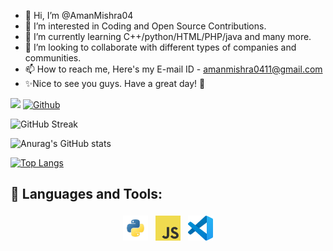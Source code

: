 - 👋 Hi, I’m @AmanMishra04
- 👀 I’m interested in Coding and Open Source Contributions.
- 🌱 I’m currently learning C++/python/HTML/PHP/java and many more.
- 💞️ I’m looking to collaborate with different types of companies and communities.
- 📫 How to reach me, Here's my E-mail ID - amanmishra0411@gmail.com
- ✨Nice to see you guys. Have a great day! 🎊

![](https://visitor-badge.laobi.icu/badge?page_id=AmanMishra04.AmanMishra04) [![Github](https://img.shields.io/github/followers/AmanMishra04?label=Follow&style=social)](https://github.com/CharalambosIoannou)


<!---
AmanMishra04/AmanMishra04 is a ✨ special ✨ repository because its `README.md` (this file) appears on your GitHub profile.
You can click the Preview link to take a look at your changes.
--->
![GitHub Streak](https://streak-stats.demolab.com?user=AmanMishra04&theme=tokyonight)

![Anurag's GitHub stats](https://github-readme-stats.vercel.app/api?username=AmanMishra04&show_icons=true&theme=tokyonight)

[![Top Langs](https://github-readme-stats.vercel.app/api/top-langs/?username=AmanMishra04&theme=tokyonight)](https://github.com/AmanMishra04/github-readme-stats)



## 🧰 Languages and Tools:
<p align="center">
<img src="https://raw.githubusercontent.com/github/explore/80688e429a7d4ef2fca1e82350fe8e3517d3494d/topics/python/python.png" alt="Python" height="40" style="vertical-align:top; margin:4px">
<img src="https://raw.githubusercontent.com/github/explore/80688e429a7d4ef2fca1e82350fe8e3517d3494d/topics/javascript/javascript.png" alt="Javascript" height="40" style="vertical-align:top; margin:4px">
<img src="https://raw.githubusercontent.com/github/explore/80688e429a7d4ef2fca1e82350fe8e3517d3494d/topics/visual-studio-code/visual-studio-code.png" alt="VS Code" height="40" style="vertical-align:top; margin:4px">
</p>
